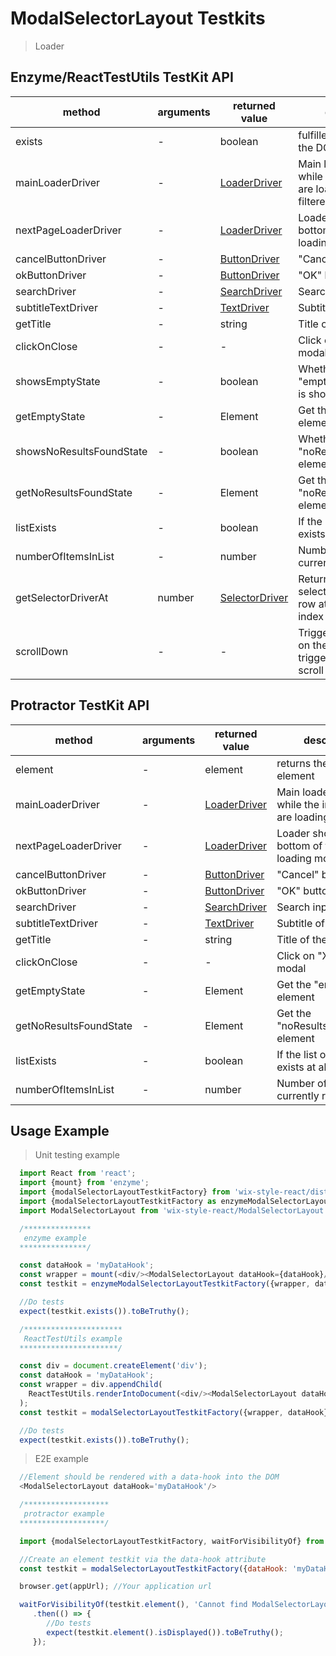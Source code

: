 # ModalSelectorLayout Testkits

> Loader

## Enzyme/ReactTestUtils TestKit API

| method                   | arguments | returned value                           | description                              |
| ------------------------ | --------- | ---------------------------------------- | ---------------------------------------- |
| exists                   | -         | boolean                                  | fulfilled if element in the DOM          |
| mainLoaderDriver         | -         | [LoaderDriver](https://wix.github.io/wix-style-react/?selectedKind=Core&selectedStory=Loader&full=0&down=0&left=1&panelRight=0) | Main loader shown while the initial items are loading/being filtered |
| nextPageLoaderDriver     | -         | [LoaderDriver](https://wix.github.io/wix-style-react/?selectedKind=Core&selectedStory=Loader&full=0&down=0&left=1&panelRight=0) | Loader shown at the bottom of the list while loading the next page |
| cancelButtonDriver       | -         | [ButtonDriver](https://wix.github.io/wix-style-react/?selectedKind=Backoffice&selectedStory=Button&full=0&down=0&left=1&panelRight=0) | "Cancel" button                          |
| okButtonDriver           | -         | [ButtonDriver](https://wix.github.io/wix-style-react/?selectedKind=Backoffice&selectedStory=Button&full=0&down=0&left=1&panelRight=0) | "OK" button                              |
| searchDriver             | -         | [SearchDriver](https://wix.github.io/wix-style-react/?selectedKind=3.%20Inputs&selectedStory=3.9%20Search&full=0&down=0&left=1&panelRight=0) | Search input                             |
| subtitleTextDriver       | -         | [TextDriver](https://wix.github.io/wix-style-react/?selectedKind=Core&selectedStory=Text&full=0&down=0&left=1&panelRight=0) | Subtitle of the modal                    |
| getTitle                 | -         | string                                   | Title of the modal                       |
| clickOnClose             | -         | -                                        | Click on "X" button of modal             |
| showsEmptyState          | -         | boolean                                  | Whether the "emptyState" element is shown |
| getEmptyState            | -         | Element                                  | Get the "emptyState" element             |
| showsNoResultsFoundState | -         | boolean                                  | Whether the "noResultsFoundState" element is shown |
| getNoResultsFoundState   | -         | Element                                  | Get the "noResultsFoundState" element    |
| listExists               | -         | boolean                                  | If the list of items exists at all       |
| numberOfItemsInList      | -         | number                                   | Number of rows currently rendered        |
| getSelectorDriverAt      | number    | [SelectorDriver](https://wix.github.io/wix-style-react/?selectedKind=Core&selectedStory=Selector&full=0&down=0&left=1&panelRight=0) | Return the instance of selectorDriver for the row at the passed index |
| scrollDown               | -         | -                                        | Triggers "scroll" event on the list, needed to trigger the infinite scroll |

## Protractor TestKit API

| method                 | arguments | returned value                           | description                              |
| ---------------------- | --------- | ---------------------------------------- | ---------------------------------------- |
| element                | -         | element                                  | returns the driver element               |
| mainLoaderDriver       | -         | [LoaderDriver](https://wix.github.io/wix-style-react/?selectedKind=Core&selectedStory=Loader&full=0&down=0&left=1&panelRight=0) | Main loader shown while the initial items are loading |
| nextPageLoaderDriver   | -         | [LoaderDriver](https://wix.github.io/wix-style-react/?selectedKind=Core&selectedStory=Loader&full=0&down=0&left=1&panelRight=0) | Loader shown at the bottom of the list while loading more items |
| cancelButtonDriver     | -         | [ButtonDriver](https://wix.github.io/wix-style-react/?selectedKind=Backoffice&selectedStory=Button&full=0&down=0&left=1&panelRight=0) | "Cancel" button                          |
| okButtonDriver         | -         | [ButtonDriver](https://wix.github.io/wix-style-react/?selectedKind=Backoffice&selectedStory=Button&full=0&down=0&left=1&panelRight=0) | "OK" button                              |
| searchDriver           | -         | [SearchDriver](https://wix.github.io/wix-style-react/?selectedKind=3.%20Inputs&selectedStory=3.9%20Search&full=0&down=0&left=1&panelRight=0) | Search input                             |
| subtitleTextDriver     | -         | [TextDriver](https://wix.github.io/wix-style-react/?selectedKind=Core&selectedStory=Text&full=0&down=0&left=1&panelRight=0) | Subtitle of the modal                    |
| getTitle               | -         | string                                   | Title of the modal                       |
| clickOnClose           | -         | -                                        | Click on "X" button of modal             |
| getEmptyState          | -         | Element                                  | Get the "emptyState" element             |
| getNoResultsFoundState | -         | Element                                  | Get the "noResultsFoundState" element    |
| listExists             | -         | boolean                                  | If the list of items exists at all       |
| numberOfItemsInList    | -         | number                                   | Number of rows currently rendered        |

## Usage Example

> Unit testing example

```javascript
  import React from 'react';
  import {mount} from 'enzyme';
  import {modalSelectorLayoutTestkitFactory} from 'wix-style-react/dist/testkit';
  import {modalSelectorLayoutTestkitFactory as enzymeModalSelectorLayoutTestkitFactory} from 'wix-style-react/dist/testkit/enzyme';
  import ModalSelectorLayout from 'wix-style-react/ModalSelectorLayout';

  /***************
   enzyme example
  ***************/

  const dataHook = 'myDataHook';
  const wrapper = mount(<div/><ModalSelectorLayout dataHook={dataHook}/></div>);
  const testkit = enzymeModalSelectorLayoutTestkitFactory({wrapper, dataHook});

  //Do tests
  expect(testkit.exists()).toBeTruthy();

  /**********************
   ReactTestUtils example
  **********************/

  const div = document.createElement('div');
  const dataHook = 'myDataHook';
  const wrapper = div.appendChild(
    ReactTestUtils.renderIntoDocument(<div/><ModalSelectorLayout dataHook={dataHook}/></div>, {dataHook})
  );
  const testkit = modalSelectorLayoutTestkitFactory({wrapper, dataHook});

  //Do tests
  expect(testkit.exists()).toBeTruthy();
```
> E2E example

```javascript
  //Element should be rendered with a data-hook into the DOM
  <ModalSelectorLayout dataHook='myDataHook'/>

  /*******************
   protractor example
  *******************/

  import {modalSelectorLayoutTestkitFactory, waitForVisibilityOf} from 'wix-style-react/dist/testkit/protractor';

  //Create an element testkit via the data-hook attribute
  const testkit = modalSelectorLayoutTestkitFactory({dataHook: 'myDataHook'});

  browser.get(appUrl); //Your application url

  waitForVisibilityOf(testkit.element(), 'Cannot find ModalSelectorLayout')
     .then(() => {
        //Do tests
        expect(testkit.element().isDisplayed()).toBeTruthy();
     });

```
